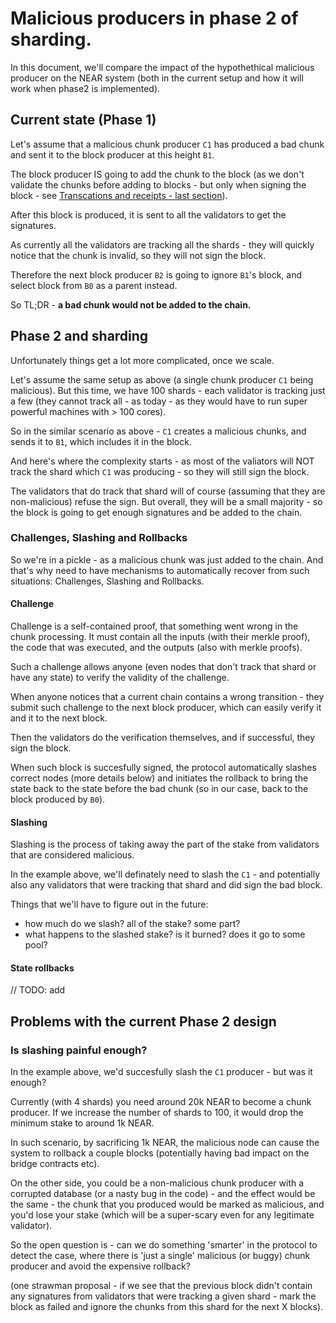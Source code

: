 # Malicious producers in phase 2 of sharding.

In this document, we'll compare the impact of the hypothethical malicious producer on the NEAR system (both in the current setup and how it will work when phase2 is implemented).

## Current state (Phase 1)

Let's assume that a malicious chunk producer ``C1`` has produced a bad chunk 
and sent it to the block producer at this height ``B1``. 

The block producer IS going to add the chunk to the block (as we don't validate 
the chunks before adding to blocks - but only when signing the block - see 
[Transcations and receipts - last section](./../how/tx_receipts.md)).

After this block is produced, it is sent to all the validators to get the 
signatures.

As currently all the validators are tracking all the shards - they will quickly 
notice that the chunk is invalid, so they will not sign the block.

Therefore the next block producer ``B2`` is going to ignore ``B1``'s block, and 
select block from ``B0`` as a parent instead.

So TL;DR - **a bad chunk would not be added to the chain.**

## Phase 2 and sharding

Unfortunately things get a lot more complicated, once we scale.

Let's assume the same setup as above (a single chunk producer ``C1`` being 
malicious). But this time, we have 100 shards - each validator is tracking just 
a few (they cannot track all - as today - as they would have to run super 
powerful machines with > 100 cores).

So in the similar scenario as above - ``C1`` creates a malicious chunks, and 
sends it to ``B1``, which includes it in the block.

And here's where the complexity starts - as most of the valiators will NOT 
track the shard which ``C1`` was producing - so they will still sign the block.

The validators that do track that shard will of course (assuming that they are non-malicious) refuse the sign. But overall, they will be a small majority - so the block is going to get enough signatures and be added to the chain.

### Challenges, Slashing and Rollbacks

So we're in a pickle - as a malicious chunk was just added to the chain. And
that's why need to have mechanisms to automatically recover from such situations:
Challenges, Slashing and Rollbacks.

#### Challenge

Challenge is a self-contained proof, that something went wrong in the chunk 
processing. It must contain all the inputs (with their merkle proof), the code
that was executed, and the outputs (also with merkle proofs).

Such a challenge allows anyone (even nodes that don't track that shard or have 
any state) to verify the validity of the challenge.

When anyone notices that a current chain contains a wrong transition - they 
submit such challenge to the next block producer, which can easily verify it 
and it to the next block.

Then the validators do the verification themselves, and if successful, they 
sign the block.

When such block is succesfully signed, the protocol automatically slashes 
correct nodes (more details below) and initiates the rollback to bring the 
state back to the state before the bad chunk (so in our case, back to the block 
produced by `B0`).


#### Slashing

Slashing is the process of taking away the part of the stake from validators
that are considered malicious.

In the example above, we'll definately need to slash the ``C1`` - and potentially also any validators that were tracking that shard and did sign the bad block.

Things that we'll have to figure out in the future:
* how much do we slash? all of the stake? some part?
* what happens to the slashed stake? is it burned? does it go to some pool?

#### State rollbacks

// TODO: add


## Problems with the current Phase 2 design

### Is slashing painful enough?
In the example above, we'd succesfully slash the ``C1`` producer - but was it  
enough?

Currently (with 4 shards) you need around 20k NEAR to become a chunk producer. 
If we increase the number of shards to 100, it would drop the minimum stake to 
around 1k NEAR.

In such scenario, by sacrificing 1k NEAR, the malicious node can cause the 
system to rollback a couple blocks (potentially having bad impact on the bridge 
contracts etc).

On the other side, you could be a non-malicious chunk producer with a corrupted 
database (or a nasty bug in the code) - and the effect would be the same - the 
chunk that you produced would be marked as malicious, and you'd lose your stake 
(which will be a super-scary even for any legitimate validator).


So the open question is - can we do something 'smarter' in the protocol to
detect the case, where there is 'just a single' malicious (or buggy) chunk 
producer and avoid the expensive rollback?

(one strawman proposal - if we see that the previous block didn't contain any signatures from validators that were tracking a given shard - mark the block as failed and ignore the chunks from this shard for the next X blocks).


